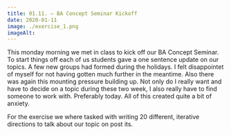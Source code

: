 ```yaml
---
title: 01.11. – BA Concept Seminar Kickoff
date: 2020-01-11
image: ./exercise_1.png
imageAlt: 
---
```


This monday morning we met in class to kick off our BA Concept Seminar. To start things off each of us students gave a one sentence update on our topics. A few new groups had formed during the holidays. I felt disappointet of myself for not having gotten much further in the meantime. Also there was again this mounting pressure building up. Not only do I really want and have to decide on a topic during these two week, I also really have to find someone to work with. Preferably today. All of
this created quite a bit of anxiety.

For the exercise we where tasked with writing 20 different, iterative directions to talk about our topic on post its.
